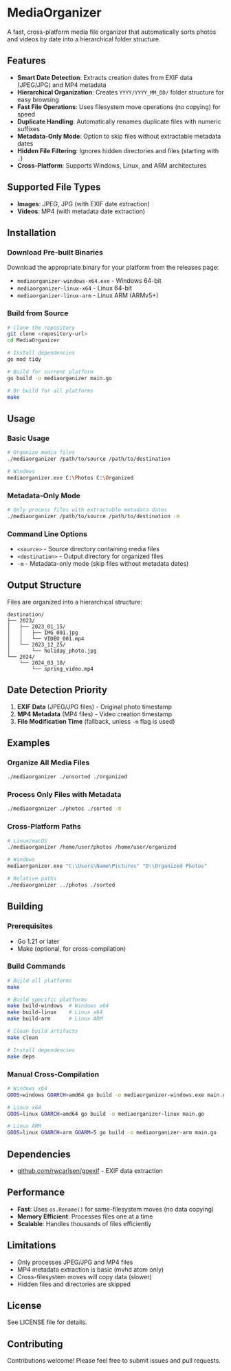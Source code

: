 # MediaOrganizer

A fast, cross-platform media file organizer that automatically sorts photos and videos by date into a hierarchical folder structure.

## Features

- **Smart Date Detection**: Extracts creation dates from EXIF data (JPEG/JPG) and MP4 metadata
- **Hierarchical Organization**: Creates `YYYY/YYYY_MM_DD/` folder structure for easy browsing
- **Fast File Operations**: Uses filesystem move operations (no copying) for speed
- **Duplicate Handling**: Automatically renames duplicate files with numeric suffixes
- **Metadata-Only Mode**: Option to skip files without extractable metadata dates
- **Hidden File Filtering**: Ignores hidden directories and files (starting with `.`)
- **Cross-Platform**: Supports Windows, Linux, and ARM architectures

## Supported File Types

- **Images**: JPEG, JPG (with EXIF date extraction)
- **Videos**: MP4 (with metadata date extraction)

## Installation

### Download Pre-built Binaries

Download the appropriate binary for your platform from the releases page:

- `mediaorganizer-windows-x64.exe` - Windows 64-bit
- `mediaorganizer-linux-x64` - Linux 64-bit
- `mediaorganizer-linux-arm` - Linux ARM (ARMv5+)

### Build from Source

```bash
# Clone the repository
git clone <repository-url>
cd MediaOrganizer

# Install dependencies
go mod tidy

# Build for current platform
go build -o mediaorganizer main.go

# Or build for all platforms
make
```

## Usage

### Basic Usage

```bash
# Organize media files
./mediaorganizer /path/to/source /path/to/destination

# Windows
mediaorganizer.exe C:\Photos C:\Organized
```

### Metadata-Only Mode

```bash
# Only process files with extractable metadata dates
./mediaorganizer /path/to/source /path/to/destination -m
```

### Command Line Options

- `<source>` - Source directory containing media files
- `<destination>` - Output directory for organized files
- `-m` - Metadata-only mode (skip files without metadata dates)

## Output Structure

Files are organized into a hierarchical structure:

```
destination/
├── 2023/
│   ├── 2023_01_15/
│   │   ├── IMG_001.jpg
│   │   └── VIDEO_001.mp4
│   └── 2023_12_25/
│       └── holiday_photo.jpg
└── 2024/
    └── 2024_03_10/
        └── spring_video.mp4
```

## Date Detection Priority

1. **EXIF Data** (JPEG/JPG files) - Original photo timestamp
2. **MP4 Metadata** (MP4 files) - Video creation timestamp
3. **File Modification Time** (fallback, unless `-m` flag is used)

## Examples

### Organize All Media Files

```bash
./mediaorganizer ./unsorted ./organized
```

### Process Only Files with Metadata

```bash
./mediaorganizer ./photos ./sorted -m
```

### Cross-Platform Paths

```bash
# Linux/macOS
./mediaorganizer /home/user/photos /home/user/organized

# Windows
mediaorganizer.exe "C:\Users\Name\Pictures" "D:\Organized Photos"

# Relative paths
./mediaorganizer ../photos ./sorted
```

## Building

### Prerequisites

- Go 1.21 or later
- Make (optional, for cross-compilation)

### Build Commands

```bash
# Build all platforms
make

# Build specific platforms
make build-windows  # Windows x64
make build-linux    # Linux x64
make build-arm      # Linux ARM

# Clean build artifacts
make clean

# Install dependencies
make deps
```

### Manual Cross-Compilation

```bash
# Windows x64
GOOS=windows GOARCH=amd64 go build -o mediaorganizer-windows.exe main.go

# Linux x64
GOOS=linux GOARCH=amd64 go build -o mediaorganizer-linux main.go

# Linux ARM
GOOS=linux GOARCH=arm GOARM=5 go build -o mediaorganizer-arm main.go
```

## Dependencies

- [github.com/rwcarlsen/goexif](https://github.com/rwcarlsen/goexif) - EXIF data extraction

## Performance

- **Fast**: Uses `os.Rename()` for same-filesystem moves (no data copying)
- **Memory Efficient**: Processes files one at a time
- **Scalable**: Handles thousands of files efficiently

## Limitations

- Only processes JPEG/JPG and MP4 files
- MP4 metadata extraction is basic (mvhd atom only)
- Cross-filesystem moves will copy data (slower)
- Hidden files and directories are skipped

## License

See LICENSE file for details.

## Contributing

Contributions welcome! Please feel free to submit issues and pull requests.